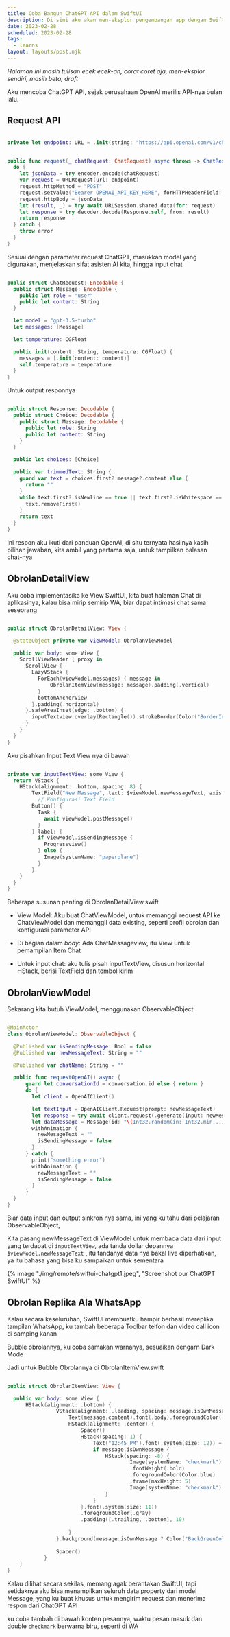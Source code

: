 ```yaml
---
title: Coba Bangun ChatGPT API dalam SwiftUI
description: Di sini aku akan men-eksplor pengembangan app dengan SwiftUI
date: 2023-02-28
scheduled: 2023-02-28
tags:
  - learns
layout: layouts/post.njk
---
```


*Halaman ini masih tulisan ecek ecek-an, corat coret aja, men-eksplor sendiri, masih beta, draft*

Aku mencoba ChatGPT API, sejak perusahaan OpenAI merilis API-nya bulan lalu.

## Request API

```swift

private let endpoint: URL = .init(string: "https://api.openai.com/v1/chat/completions/")


public func request(_ chatRequest: ChatRequest) async throws -> ChatResponse {
  do {
    let jsonData = try encoder.encode(chatRequest)
    var request = URLRequest(url: endpoint)
    request.httpMethod = "POST"
    request.setValue("Bearer OPENAI_API_KEY_HERE", forHTTPHeaderField: "Authorization-Type")
    request.httpBody = jsonData
    let (result, _) = try await URLSession.shared.data(for: request)
    let response = try decoder.decode(Response.self, from: result)
    return response
  } catch {
    throw error
  }
}

```

Sesuai dengan parameter request ChatGPT, masukkan model yang digunakan, menjelaskan sifat asisten AI kita, hingga input chat

```swift

public struct ChatRequest: Encodable {
  public struct Message: Encodable {
    public let role = "user"
    public let content: String
  }

  let model = "gpt-3.5-turbo"
  let messages: [Message]

  let temperature: CGFloat

  public init(content: String, temperature: CGFloat) {
    messages = [.init(content: content)]
    self.temperature = temperature
  }
}

```

Untuk output responnya

```swift

public struct Response: Decodable {
  public struct Choice: Decodable {
    public struct Message: Decodable {
      public let role: String
      public let content: String
    }
  }

  public let choices: [Choice]

  public var trimmedText: String {
    guard var text = choices.first?.message?.content else {
      return ""
    }
    while text.first?.isNewline == true || text.first?.isWhitespace == true {
      text.removeFirst()
    }
    return text
  }
}

```

Ini respon aku ikuti dari panduan OpenAI, di situ ternyata hasilnya kasih pilihan jawaban, kita ambil yang pertama saja, untuk tampilkan balasan chat-nya

## ObrolanDetailView

Aku coba implementasika ke View SwiftUI, kita buat halaman Chat di aplikasinya, kalau bisa mirip semirip WA, biar dapat intimasi chat sama seseorang

```swift

public struct ObrolanDetailView: View {

  @StateObject private var viewModel: ObrolanViewModel

  public var body: some View {
    ScrollViewReader { proxy in
      ScrollView {
        LazyVStack {
          ForEach(viewModel.messages) { message in
              ObrolanItemView(message: message).padding(.vertical)
          }
          bottomAnchorView
        }.padding(.horizontal)
      }.safeAreaInset(edge: .bottom) {
        inputTextview.overlay(Rectangle()).strokeBorder(Color("BorderInputColor"), lineWidth: 1)).background(Color("BackgroundInputColor"))
      }
    }
  }
}

```

Aku pisahkan Input Text View nya di bawah


```swift

private var inputTextView: some View {
  return VStack {
    HStack(alignment: .bottom, spacing: 8) {
        TextField("New Massage", text: $viewModel.newMessageText, axis: .vertical)
          // Konfigurasi Text Field
        Button() {
          Task {
            await viewModel.postMessage()
          }
        } label: {
          if viewModel.isSendingMessage {
            Progressview()
          } else {
            Image(systemName: "paperplane")
          }
        }
    }
  }
}

```

Beberapa susunan penting di ObrolanDetailView.swift

* View Model: Aku buat ChatViewModel, untuk memanggil request API ke ChatViewModel dan memanggil data existing, seperti profil obrolan dan konfigurasi parameter API

* Di bagian dalam *body*: Ada ChatMessageview, itu View untuk pemampilan Item Chat

* Untuk input chat: aku tulis pisah inputTextView, disusun horizontal HStack, berisi TextField dan tombol kirim

## ObrolanViewModel

Sekarang kita butuh ViewModel, menggunakan ObservableObject

```swift

@MainActor
class ObrolanViewModel: ObservableObject {

  @Published var isSendingMessage: Bool = false
  @Published var newMessageText: String = ""

  @Published var chatName: String = ""

  public func requestOpenAI() async {
      guard let conversationId = conversation.id else { return }
      do {
        let client = OpenAIClient()

        let textInput = OpenAIClient.Request(prompt: newMessageText)
        let response = try await client.request(.generate(input: newMessageText))
        let dataMessage = Message(id: "\(Int32.random(in: Int32.min...Int.max))", content: response.trimmedText)
        withAnimation {
          newMesageText = ""
          isSendingMessage = false
        }
      } catch {
        print("something error")
        withAnimation {
          newMessageText = ""
          isSendingMessage = false
        }
      }
  }
}

```
Biar data input dan output sinkron nya sama, ini yang ku tahu dari pelajaran ObservableObject,

Kita pasang newMessageText di ViewModel untuk membaca data dari input yang terdapat di `inputTextView`, ada tanda dollar depannya `$viewModel.newMessageText` , itu tandanya data nya bakal live diperhatikan, ya itu bahasa yang bisa ku sampaikan untuk sementara


{% image "./img/remote/swiftui-chatgpt1.jpeg", "Screenshot our ChatGPT SwiftUI" %}

## Obrolan Replika Ala WhatsApp

Kalau secara keseluruhan, SwiftUI membuatku hampir berhasil mereplika tampilan WhatsApp, ku tambah beberapa Toolbar telfon dan video call icon di samping kanan

Bubble obrolannya, ku coba samakan warnanya, sesuaikan dengarn Dark Mode

Jadi untuk Bubble Obrolannya di ObrolanItemView.swift

```swift

public struct ObrolanItemView: View {

  public var body: some View {
      HStack(alignment: .bottom) {
                VStack(alignment: .leading, spacing: message.isOwnMessage ? -4 : 0) {
                    Text(message.content).font(.body).foregroundColor(.adaptiveText).padding(10)
                    HStack(alignment: .center) {
                        Spacer()
                        HStack(spacing: 1) {
                            Text("12:45 PM").font(.system(size: 12)) + Text("")
                            if message.isOwnMessage {
                                HStack(spacing: -8) {
                                        Image(systemName: "checkmark")
                                        .fontWeight(.bold)
                                        .foregroundColor(Color.blue)
                                        .frame(maxHeight: 5)
                                        Image(systemName: "checkmark").fontWeight(.bold).foregroundColor(Color.blue).frame(maxHeight: 5)
                                }
                            }
                        }.font(.system(size: 11))
                        .foregroundColor(.gray)
                        .padding([.trailing, .bottom], 10)
                       
                    }
                }.background(message.isOwnMessage ? Color("BackGreenColor") : Color("BackgroundTextColor"), in: RoundedRectangle(cornerRadius: 12)).padding(.leading, message.isOwnMessage ? 100 : 0).padding(.trailing, message.isOwnMessage ? 0 : 81).font(.subheadline)
                
                Spacer()
            }
    }
}

```

Kalau dilihat secara sekilas, memang agak berantakan SwiftUI, tapi setidaknya aku bisa menampilkan seluruh data property dari model Message, yang ku buat khusus untuk mengirim request dan menerima respon dari ChatGPT API

ku coba tambah di bawah konten pesannya, waktu pesan masuk dan double `checkmark` berwarna biru, seperti di WA


